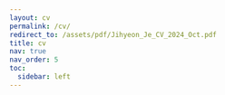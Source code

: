```yaml
---
layout: cv
permalink: /cv/
redirect_to: /assets/pdf/Jihyeon_Je_CV_2024_Oct.pdf
title: cv
nav: true
nav_order: 5
toc:
  sidebar: left
---
```


